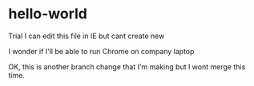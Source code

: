 # hello-world
Trial
I can edit this file in IE but cant create new

I wonder if I'll be able to run Chrome on company laptop

OK, this is another branch change that I'm making but I wont merge this time.
